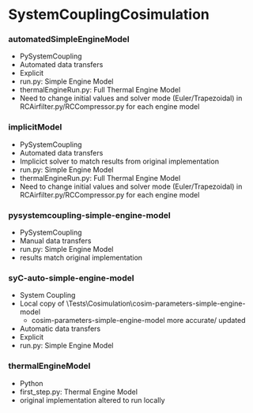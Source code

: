 # SystemCouplingCosimulation

### automatedSimpleEngineModel
- PySystemCoupling
- Automated data transfers
- Explicit
- run.py: Simple Engine Model
- thermalEngineRun.py: Full Thermal Engine Model
- Need to change initial values and solver mode (Euler/Trapezoidal) in RCAirfilter.py/RCCompressor.py for each engine model

### implicitModel
- PySystemCoupling
- Automated data transfers
- Implicict solver to match results from original implementation
- run.py: Simple Engine Model
- thermalEngineRun.py: Full Thermal Engine Model
- Need to change initial values and solver mode (Euler/Trapezoidal) in RCAirfilter.py/RCCompressor.py for each engine model

### pysystemcoupling-simple-engine-model
- PySystemCoupling
- Manual data transfers 
- run.py: Simple Engine Model
- results match original implementation

### syC-auto-simple-engine-model
- System Coupling
- Local copy of \Tests\Cosimulation\cosim-parameters-simple-engine-model
    - cosim-parameters-simple-engine-model more accurate/ updated
- Automatic data transfers
- Explicit
- run.py: Simple Engine Model

### thermalEngineModel
- Python
- first_step.py: Thermal Engine Model
- original implementation altered to run locally
